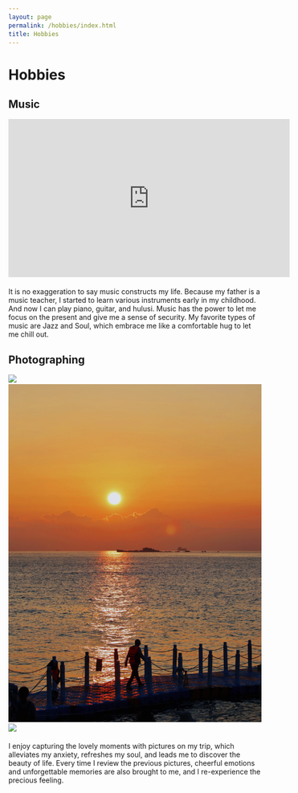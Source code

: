 ```yaml
---
layout: page
permalink: /hobbies/index.html
title: Hobbies
---
```


# Hobbies

## Music

<div>
<iframe width="560" height="315"
src="https://youtu.be/uvTYTe_9U4g?si=7mgjHyhd7xGmrkHT"
frameborder="0"
allow="accelerometer; autoplay; encrypted-media; gyroscope; picture-in-picture"
allowfullscreen></iframe>

</div>
<br>It is no exaggeration to say music constructs my life. Because my father is a music teacher, I started to learn various instruments early in my childhood. And now I can play piano, guitar, and hulusi. Music has the power to let me focus on the present and give me a sense of security. My favorite types of music are Jazz and Soul, which embrace me like a comfortable hug to let me chill out.




## Photographing

<div class="third">
<img src="/images/p2.jpg">
<img src="/images/p5.jpg">
<img src="/images/p3.jpg">
</div>
<br>I enjoy capturing the lovely moments with pictures on my trip, which alleviates my anxiety, refreshes my soul, and leads me to discover the beauty of life. Every time I review the previous pictures, cheerful emotions and unforgettable memories are also brought to me, and I re-experience the precious feeling.




